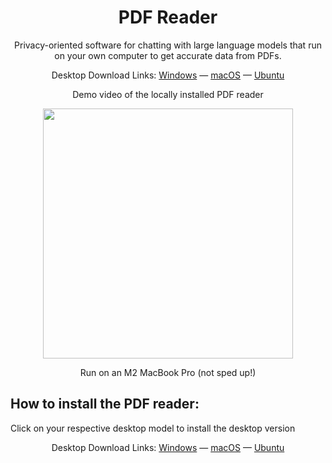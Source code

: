 <h1 align="center">PDF Reader</h1>
<p align="center">Privacy-oriented software for chatting with large language models that run on your own computer to get accurate data from PDFs.</p>

<p align="center">
  Desktop Download Links: <a href="https://gpt4all.io/installers/gpt4all-installer-win64.exe">Windows</a> &mdash; <a href="https://gpt4all.io/installers/gpt4all-installer-darwin.dmg">macOS</a> &mdash; <a href="https://gpt4all.io/installers/gpt4all-installer-linux.run">Ubuntu</a>
</p>

<p align="center">Demo video of the locally installed PDF reader</p>

<p align="center">
  <img width="auto" height="400" src="https://github.com/nomic-ai/gpt4all/assets/14168726/495fce3e-769b-4e5a-a394-99f072ac4d29">
</p>
<p align="center">
Run on an M2 MacBook Pro (not sped up!)
</p>

<h2>How to install the PDF reader:</h2>
<p>Click on your respective desktop model to install the desktop version</p>
<p align="center">
  Desktop Download Links: <a href="https://gpt4all.io/installers/gpt4all-installer-win64.exe">Windows</a> &mdash; <a href="https://gpt4all.io/installers/gpt4all-installer-darwin.dmg">macOS</a> &mdash; <a href="https://gpt4all.io/installers/gpt4all-installer-linux.run">Ubuntu</a>
</p>
